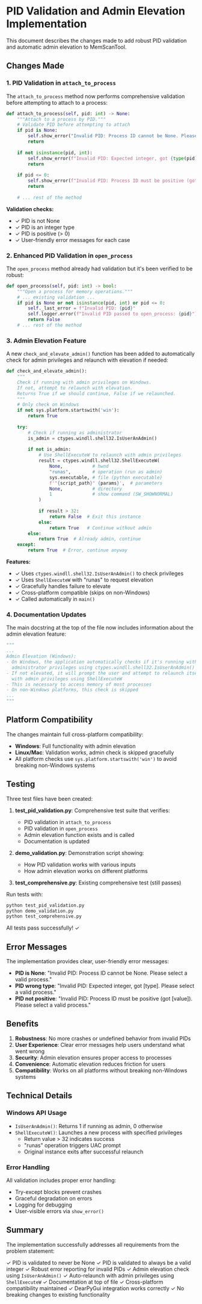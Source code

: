 # PID Validation and Admin Elevation Implementation

This document describes the changes made to add robust PID validation and automatic admin elevation to MemScanTool.

## Changes Made

### 1. PID Validation in `attach_to_process`

The `attach_to_process` method now performs comprehensive validation before attempting to attach to a process:

```python
def attach_to_process(self, pid: int) -> None:
    """Attach to a process by PID."""
    # Validate PID before attempting to attach
    if pid is None:
        self.show_error("Invalid PID: Process ID cannot be None. Please select a valid process.")
        return
    
    if not isinstance(pid, int):
        self.show_error(f"Invalid PID: Expected integer, got {type(pid).__name__}. Please select a valid process.")
        return
    
    if pid <= 0:
        self.show_error(f"Invalid PID: Process ID must be positive (got {pid}). Please select a valid process.")
        return
    
    # ... rest of the method
```

**Validation checks:**
- ✓ PID is not None
- ✓ PID is an integer type
- ✓ PID is positive (> 0)
- ✓ User-friendly error messages for each case

### 2. Enhanced PID Validation in `open_process`

The `open_process` method already had validation but it's been verified to be robust:

```python
def open_process(self, pid: int) -> bool:
    """Open a process for memory operations."""
    # ... existing validation ...
    if pid is None or not isinstance(pid, int) or pid <= 0:
        self._last_error = f"Invalid PID: {pid}"
        self.logger.error(f"Invalid PID passed to open_process: {pid}")
        return False
    # ... rest of the method
```

### 3. Admin Elevation Feature

A new `check_and_elevate_admin()` function has been added to automatically check for admin privileges and relaunch with elevation if needed:

```python
def check_and_elevate_admin():
    """
    Check if running with admin privileges on Windows.
    If not, attempt to relaunch with elevation.
    Returns True if we should continue, False if we relaunched.
    """
    # Only check on Windows
    if not sys.platform.startswith('win'):
        return True
    
    try:
        # Check if running as administrator
        is_admin = ctypes.windll.shell32.IsUserAnAdmin()
        
        if not is_admin:
            # Use ShellExecuteW to relaunch with admin privileges
            result = ctypes.windll.shell32.ShellExecuteW(
                None,           # hwnd
                "runas",        # operation (run as admin)
                sys.executable, # file (python executable)
                f'"{script_path}" {params}',  # parameters
                None,           # directory
                1               # show command (SW_SHOWNORMAL)
            )
            
            if result > 32:
                return False  # Exit this instance
            else:
                return True   # Continue without admin
        else:
            return True  # Already admin, continue
    except:
        return True  # Error, continue anyway
```

**Features:**
- ✓ Uses `ctypes.windll.shell32.IsUserAnAdmin()` to check privileges
- ✓ Uses `ShellExecuteW` with "runas" to request elevation
- ✓ Gracefully handles failure to elevate
- ✓ Cross-platform compatible (skips on non-Windows)
- ✓ Called automatically in `main()`

### 4. Documentation Updates

The main docstring at the top of the file now includes information about the admin elevation feature:

```python
"""
...
Admin Elevation (Windows):
- On Windows, the application automatically checks if it's running with
  administrator privileges using ctypes.windll.shell32.IsUserAnAdmin()
- If not elevated, it will prompt the user and attempt to relaunch itself
  with admin privileges using ShellExecuteW
- This is necessary to access memory of most processes
- On non-Windows platforms, this check is skipped
...
"""
```

## Platform Compatibility

The changes maintain full cross-platform compatibility:

- **Windows**: Full functionality with admin elevation
- **Linux/Mac**: Validation works, admin check is skipped gracefully
- All platform checks use `sys.platform.startswith('win')` to avoid breaking non-Windows systems

## Testing

Three test files have been created:

1. **test_pid_validation.py**: Comprehensive test suite that verifies:
   - PID validation in `attach_to_process`
   - PID validation in `open_process`
   - Admin elevation function exists and is called
   - Documentation is updated

2. **demo_validation.py**: Demonstration script showing:
   - How PID validation works with various inputs
   - How admin elevation works on different platforms

3. **test_comprehensive.py**: Existing comprehensive test (still passes)

Run tests with:
```bash
python test_pid_validation.py
python demo_validation.py
python test_comprehensive.py
```

All tests pass successfully! ✓

## Error Messages

The implementation provides clear, user-friendly error messages:

- **PID is None**: "Invalid PID: Process ID cannot be None. Please select a valid process."
- **PID wrong type**: "Invalid PID: Expected integer, got [type]. Please select a valid process."
- **PID not positive**: "Invalid PID: Process ID must be positive (got [value]). Please select a valid process."

## Benefits

1. **Robustness**: No more crashes or undefined behavior from invalid PIDs
2. **User Experience**: Clear error messages help users understand what went wrong
3. **Security**: Admin elevation ensures proper access to processes
4. **Convenience**: Automatic elevation reduces friction for users
5. **Compatibility**: Works on all platforms without breaking non-Windows systems

## Technical Details

### Windows API Usage

- `IsUserAnAdmin()`: Returns 1 if running as admin, 0 otherwise
- `ShellExecuteW()`: Launches a new process with specified privileges
  - Return value > 32 indicates success
  - "runas" operation triggers UAC prompt
  - Original instance exits after successful relaunch

### Error Handling

All validation includes proper error handling:
- Try-except blocks prevent crashes
- Graceful degradation on errors
- Logging for debugging
- User-visible errors via `show_error()`

## Summary

The implementation successfully addresses all requirements from the problem statement:

✓ PID is validated to never be None
✓ PID is validated to always be a valid integer
✓ Robust error reporting for invalid PIDs
✓ Admin elevation check using `IsUserAnAdmin()`
✓ Auto-relaunch with admin privileges using `ShellExecuteW`
✓ Documentation at top of file
✓ Cross-platform compatibility maintained
✓ DearPyGui integration works correctly
✓ No breaking changes to existing functionality
